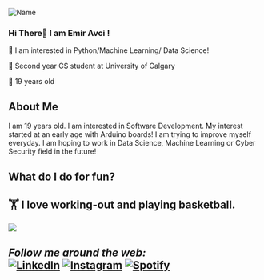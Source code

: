![Name](https://user-images.githubusercontent.com/53044008/114941969-85894100-9e4c-11eb-9528-4139bab5ff1d.png)
### Hi There👋 I am Emir Avci !
🔭 I am interested in Python/Machine Learning/ Data Science!

🏫 Second year CS student at University of Calgary

🔑 19 years old

## About Me

I am 19 years old. I am interested in Software Development. My interest started at an early age with Arduino boards! I am trying to improve myself everyday.
I am hoping to work in Data Science, Machine Learning or Cyber Security field in the future!

## What do I do for fun?

🏋️ I love working-out and playing basketball. 
---
![](https://komarev.com/ghpvc/?username=emiravc)

<i>Follow me around the web:</i><br>
<a href="(https://www.linkedin.com/in/selcukemiravci/" target="_blank"><img src="https://img.shields.io/badge/LinkedIn-%230077B5.svg?&style=flat-square&logo=linkedin&logoColor=white" alt="LinkedIn"></a>
<a href="https://www.instagram.com/emr_avc/" target="_blank"><img src="https://img.shields.io/badge/Instagram-%23E4405F.svg?&style=flat-square&logo=instagram&logoColor=white" alt="Instagram"></a>
<a href="https://open.spotify.com/user/emr_avc?si=4e19a5616e544486" target="_blank"><img src="https://img.shields.io/badge/Spotify-%231ED760.svg?&style=flat-square&logo=spotify&logoColor=white" alt="Spotify"></a>
---

